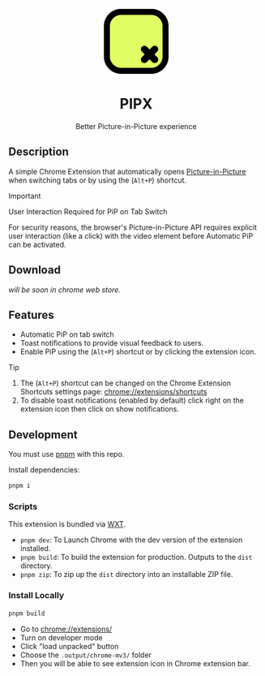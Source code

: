 <p align="center">
 <img src="./src/public/icon/512.png" height="128" alt="Logo">
 <h1 align="center">PIPX</h1>
 <p  align="center">Better Picture-in-Picture experience</p>
</p>

## Description

A simple Chrome Extension that automatically opens [Picture-in-Picture](https://wicg.github.io/picture-in-picture/) when switching tabs or by using the (`Alt+P`) shortcut.

> [!important]
> User Interaction Required for PiP on Tab Switch
>
> For security reasons, the browser's Picture-in-Picture API requires explicit user interaction (like a click) with the video element before Automatic PiP can be activated.

## Download

_will be soon in chrome web store._

## Features

- Automatic PiP on tab switch
- Toast notifications to provide visual feedback to users.
- Enable PiP using the (`Alt+P`) shortcut or by clicking the extension icon.

> [!TIP]
>
> 1. The (`Alt+P`) shortcut can be changed on the Chrome Extension Shortcuts settings page: [chrome://extensions/shortcuts](chrome://extensions/shortcuts)
> 2. To disable toast notifications (enabled by default) click right on the extension icon then click on show notifications.

## Development

You must use [pnpm](https://pnpm.io/) with this repo.

Install dependencies:

```sh
pnpm i
```

### Scripts

This extension is bundled via [WXT](https://wxt.dev).

- `pnpm dev`: To Launch Chrome with the dev version of the extension installed.
- `pnpm build`: To build the extension for production. Outputs to the `dist` directory.
- `pnpm zip`: To zip up the `dist` directory into an installable ZIP file.

### Install Locally

```sh
pnpm build
```

- Go to [chrome://extensions/](chrome://extensions/)
- Turn on developer mode
- Click "load unpacked" button
- Choose the `.output/chrome-mv3/` folder
- Then you will be able to see extension icon in Chrome extension bar.
